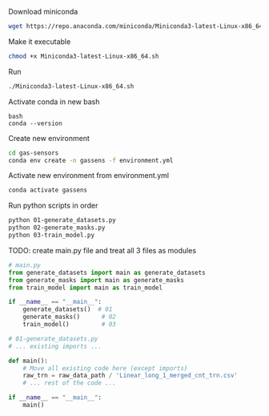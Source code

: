 Download miniconda

```bash
wget https://repo.anaconda.com/miniconda/Miniconda3-latest-Linux-x86_64.sh
```
Make it executable
```bash
chmod +x Miniconda3-latest-Linux-x86_64.sh
```
Run
```bash
./Miniconda3-latest-Linux-x86_64.sh
```
Activate conda in new bash
```
bash
conda --version
```

Create new environment
```bash
cd gas-sensors
conda env create -n gassens -f environment.yml
```
Activate new environment from environment.yml
```bash
conda activate gassens
```
Run python scripts in order

```bash
python 01-generate_datasets.py
python 02-generate_masks.py
python 03-train_model.py
```

TODO: create main.py file and treat all 3 files as modules
```python
# main.py
from generate_datasets import main as generate_datasets
from generate_masks import main as generate_masks
from train_model import main as train_model

if __name__ == "__main__":
    generate_datasets()  # 01
    generate_masks()      # 02
    train_model()         # 03
```
```python
# 01-generate_datasets.py
# ... existing imports ...

def main():
    # Move all existing code here (except imports)
    raw_trn = raw_data_path / 'Linear_long_1_merged_cnt_trn.csv'
    # ... rest of the code ...

if __name__ == "__main__":
    main()
```